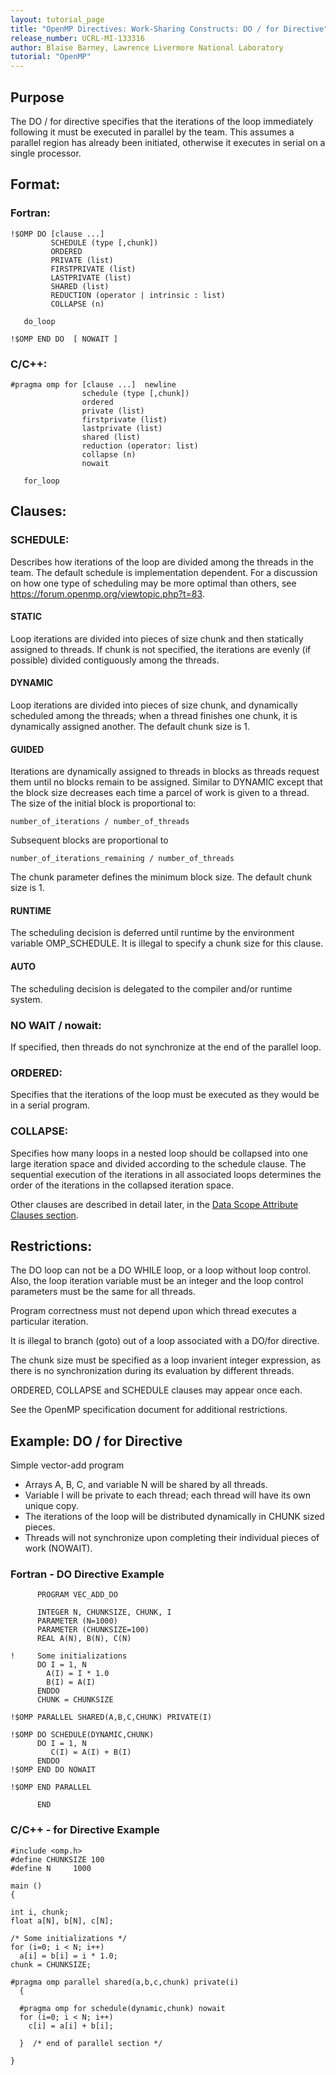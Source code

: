 ```yaml
---
layout: tutorial_page
title: "OpenMP Directives: Work-Sharing Constructs: DO / for Directive"
release_number: UCRL-MI-133316
author: Blaise Barney, Lawrence Livermore National Laboratory
tutorial: "OpenMP"
---
```


## Purpose

The DO / for directive specifies that the iterations of the loop immediately following it must be executed in parallel by the team. This assumes a parallel region has already been initiated, otherwise it executes in serial on a single processor.

## Format:

### Fortran:

```
!$OMP DO [clause ...] 
         SCHEDULE (type [,chunk]) 
         ORDERED 
         PRIVATE (list) 
         FIRSTPRIVATE (list) 
         LASTPRIVATE (list) 
         SHARED (list) 
         REDUCTION (operator | intrinsic : list) 
         COLLAPSE (n) 

   do_loop

!$OMP END DO  [ NOWAIT ]
```

### C/C++:

```
#pragma omp for [clause ...]  newline 
                schedule (type [,chunk]) 
                ordered
                private (list) 
                firstprivate (list) 
                lastprivate (list) 
                shared (list) 
                reduction (operator: list) 
                collapse (n) 
                nowait 

   for_loop
```

## Clauses:

### SCHEDULE: 

Describes how iterations of the loop are divided among the threads in the team. The default schedule is implementation dependent. For a discussion on how one type of scheduling may be more optimal than others, see https://forum.openmp.org/viewtopic.php?t=83.

#### STATIC
Loop iterations are divided into pieces of size chunk and then statically assigned to threads. If chunk is not specified, the iterations are evenly (if possible) divided contiguously among the threads.

#### DYNAMIC
Loop iterations are divided into pieces of size chunk, and dynamically scheduled among the threads; when a thread finishes one chunk, it is dynamically assigned another. The default chunk size is 1.

#### GUIDED

Iterations are dynamically assigned to threads in blocks as threads request them until no blocks remain to be assigned. Similar to DYNAMIC except that the block size decreases each time a parcel of work is given to a thread. The size of the initial block is proportional to:

`number_of_iterations / number_of_threads`

Subsequent blocks are proportional to

`number_of_iterations_remaining / number_of_threads`

The chunk parameter defines the minimum block size. The default chunk size is 1.

#### RUNTIME
The scheduling decision is deferred until runtime by the environment variable OMP_SCHEDULE. It is illegal to specify a chunk size for this clause.

#### AUTO
The scheduling decision is delegated to the compiler and/or runtime system.

### NO WAIT / nowait: 

If specified, then threads do not synchronize at the end of the parallel loop.

### ORDERED: 

Specifies that the iterations of the loop must be executed as they would be in a serial program.

### COLLAPSE: 

Specifies how many loops in a nested loop should be collapsed into one large iteration space and divided according to the schedule clause. The sequential execution of the iterations in all associated loops determines the order of the iterations in the collapsed iteration space.


Other clauses are described in detail later, in the [Data Scope Attribute Clauses section](data_scope.md).

## Restrictions:

The DO loop can not be a DO WHILE loop, or a loop without loop control. Also, the loop iteration variable must be an integer and the loop control parameters must be the same for all threads.

Program correctness must not depend upon which thread executes a particular iteration.

It is illegal to branch (goto) out of a loop associated with a DO/for directive.

The chunk size must be specified as a loop invarient integer expression, as there is no synchronization during its evaluation by different threads.

ORDERED, COLLAPSE and SCHEDULE clauses may appear once each.

See the OpenMP specification document for additional restrictions.

## Example: DO / for Directive

Simple vector-add program
* Arrays A, B, C, and variable N will be shared by all threads. 
* Variable I will be private to each thread; each thread will have its own unique copy.
* The iterations of the loop will be distributed dynamically in CHUNK sized pieces.
* Threads will not synchronize upon completing their individual pieces of work (NOWAIT).

### Fortran - DO Directive Example

```
      PROGRAM VEC_ADD_DO

      INTEGER N, CHUNKSIZE, CHUNK, I
      PARAMETER (N=1000) 
      PARAMETER (CHUNKSIZE=100) 
      REAL A(N), B(N), C(N)

!     Some initializations
      DO I = 1, N
        A(I) = I * 1.0
        B(I) = A(I)
      ENDDO
      CHUNK = CHUNKSIZE
        
!$OMP PARALLEL SHARED(A,B,C,CHUNK) PRIVATE(I)

!$OMP DO SCHEDULE(DYNAMIC,CHUNK)
      DO I = 1, N
         C(I) = A(I) + B(I)
      ENDDO
!$OMP END DO NOWAIT

!$OMP END PARALLEL

      END
```

### C/C++ - for Directive Example

```
#include <omp.h>
#define CHUNKSIZE 100
#define N     1000

main ()  
{

int i, chunk;
float a[N], b[N], c[N];

/* Some initializations */
for (i=0; i < N; i++)
  a[i] = b[i] = i * 1.0;
chunk = CHUNKSIZE;

#pragma omp parallel shared(a,b,c,chunk) private(i)
  {

  #pragma omp for schedule(dynamic,chunk) nowait
  for (i=0; i < N; i++)
    c[i] = a[i] + b[i];

  }  /* end of parallel section */

}
```